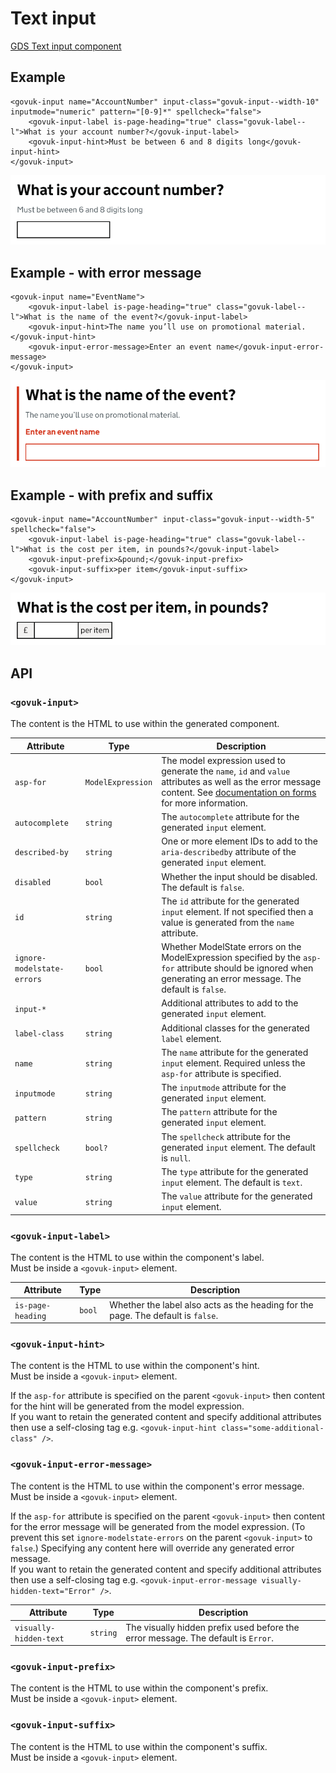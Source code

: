 # Text input

[GDS Text input component](https://design-system.service.gov.uk/components/text-input/)

## Example

```razor
<govuk-input name="AccountNumber" input-class="govuk-input--width-10" inputmode="numeric" pattern="[0-9]*" spellcheck="false">
    <govuk-input-label is-page-heading="true" class="govuk-label--l">What is your account number?</govuk-input-label>
    <govuk-input-hint>Must be between 6 and 8 digits long</govuk-input-hint>
</govuk-input>
```

![Text input](../images/text-input.png)

## Example - with error message

```razor
<govuk-input name="EventName">
    <govuk-input-label is-page-heading="true" class="govuk-label--l">What is the name of the event?</govuk-input-label>
    <govuk-input-hint>The name you’ll use on promotional material.</govuk-input-hint>
    <govuk-input-error-message>Enter an event name</govuk-input-error-message>
</govuk-input>
```

![Text input](../images/text-input-with-error.png)

## Example - with prefix and suffix

```razor
<govuk-input name="AccountNumber" input-class="govuk-input--width-5" spellcheck="false">
    <govuk-input-label is-page-heading="true" class="govuk-label--l">What is the cost per item, in pounds?</govuk-input-label>
    <govuk-input-prefix>&pound;</govuk-input-prefix>
    <govuk-input-suffix>per item</govuk-input-suffix>
</govuk-input>
```

![Text input](../images/text-input-with-prefix-and-suffix.png)


## API

### `<govuk-input>`

The content is the HTML to use within the generated component.

| Attribute | Type | Description |
| --- | --- | --- |
| `asp-for` | `ModelExpression` | The model expression used to generate the `name`, `id` and `value` attributes as well as the error message content. See [documentation on forms](forms.md) for more information. |
| `autocomplete` | `string` | The `autocomplete` attribute for the generated `input` element. |
| `described-by` | `string` | One or more element IDs to add to the `aria-describedby` attribute of the generated `input` element. |
| `disabled` | `bool` | Whether the input should be disabled. The default is `false`. |
| `id` | `string` | The `id` attribute for the generated `input` element. If not specified then a value is generated from the `name` attribute. |
| `ignore-modelstate-errors` | `bool` | Whether ModelState errors on the ModelExpression specified by the `asp-for` attribute should be ignored when generating an error message. The default is `false`. |
| `input-*` | | Additional attributes to add to the generated `input` element. |
| `label-class` | `string` | Additional classes for the generated `label` element. |
| `name` | `string` | The `name` attribute for the generated `input` element. Required unless the `asp-for` attribute is specified. |
| `inputmode` | `string` | The `inputmode` attribute for the generated `input` element. |
| `pattern` | `string` | The `pattern` attribute for the generated `input` element. |
| `spellcheck` | `bool?` | The `spellcheck` attribute for the generated `input` element. The default is `null`. |
| `type` | `string` | The `type` attribute for the generated `input` element. The default is `text`. |
| `value` | `string` | The `value` attribute for the generated `input` element. |

### `<govuk-input-label>`

The content is the HTML to use within the component's label.\
Must be inside a `<govuk-input>` element.

| Attribute | Type | Description |
| --- | --- | --- |
| `is-page-heading` | `bool` | Whether the label also acts as the heading for the page. The default is `false`. |

### `<govuk-input-hint>`

The content is the HTML to use within the component's hint.\
Must be inside a `<govuk-input>` element.

If the `asp-for` attribute is specified on the parent `<govuk-input>` then content for the hint will be generated from the model expression.\
If you want to retain the generated content and specify additional attributes then use a self-closing tag e.g.
`<govuk-input-hint class="some-additional-class" />`.

### `<govuk-input-error-message>`

The content is the HTML to use within the component's error message.\
Must be inside a `<govuk-input>` element.

If the `asp-for` attribute is specified on the parent `<govuk-input>` then content for the error message will be generated from the model expression.
(To prevent this set `ignore-modelstate-errors` on the parent `<govuk-input>` to `false`.) Specifying any content here will override any generated error message.\
If you want to retain the generated content and specify additional attributes then use a self-closing tag e.g.
`<govuk-input-error-message visually-hidden-text="Error" />`.

| Attribute | Type | Description |
| --- | --- | --- |
| `visually-hidden-text` | `string` | The visually hidden prefix used before the error message. The default is `Error`. |

### `<govuk-input-prefix>`

The content is the HTML to use within the component's prefix.\
Must be inside a `<govuk-input>` element.

### `<govuk-input-suffix>`

The content is the HTML to use within the component's suffix.\
Must be inside a `<govuk-input>` element.
